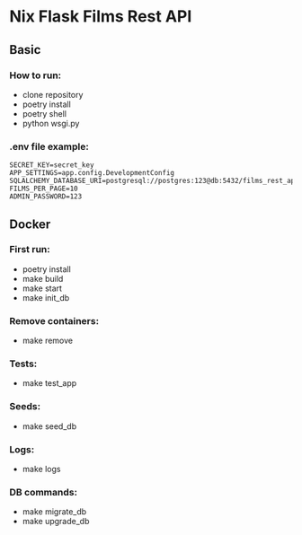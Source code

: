 # Nix Flask Films Rest API

## Basic

### How to run:

- clone repository
- poetry install
- poetry shell
- python wsgi.py

### .env file example:

```
SECRET_KEY=secret_key
APP_SETTINGS=app.config.DevelopmentConfig
SQLALCHEMY_DATABASE_URI=postgresql://postgres:123@db:5432/films_rest_api
FILMS_PER_PAGE=10
ADMIN_PASSWORD=123
```
## Docker

### First run:

- poetry install
- make build
- make start
- make init_db

### Remove containers:

- make remove

### Tests:

- make test_app

### Seeds:

- make seed_db

### Logs:

- make logs

### DB commands:

- make migrate_db
- make upgrade_db